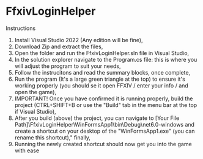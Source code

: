 # FfxivLoginHelper

Instructions

1. Install Visual Studio 2022 (Any edition will be fine),
2. Download Zip and extract the files,
3. Open the folder and run the FfxivLoginHelper.sln file in Visual Studio,
4. In the solution explorer navigate to the Program.cs file: this is where you will adjust the program to suit your needs,
5. Follow the instrucitons and read the summary blocks, once complete,
6. Run the program (It's a large green triangle at the top) to ensure it's working properly (you should se it open FFXIV / enter your info / and open the game),
7. IMPORTANT! Once you have confirmed it is running properly, build the project (CTRL+SHIFT+B or use the "Build" tab in the menu bar at the top if Visual Studio),
8. After you build (above) the project, you can navigate to [Your File Path]\FfxivLoginHelper\WinFormsApp1\bin\Debug\net6.0-windows and create a shortcut on your desktop
of the "WinFormsApp1.exe" (you can rename this shortcut)," finally,
9. Running the newly created shortcut should now get you into the game with ease
